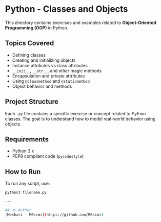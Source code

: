 # Python - Classes and Objects

This directory contains exercises and examples related to **Object-Oriented Programming (OOP)** in Python.

## Topics Covered

- Defining classes
- Creating and initializing objects
- Instance attributes vs class attributes
- `__init__`, `__str__`, and other magic methods
- Encapsulation and private attributes
- Using `@classmethod` and `@staticmethod`
- Object behavior and methods

## Project Structure

Each `.py` file contains a specific exercise or concept related to Python classes. The goal is to understand how to model real-world behavior using objects.

## Requirements

- Python 3.x
- PEP8 compliant code (`pycodestyle`)

## How to Run

To run any script, use:

```bash
python3 filename.py

---

## ✍️ Author
[Meshari - M0simi](https://github.com/M0simi)

